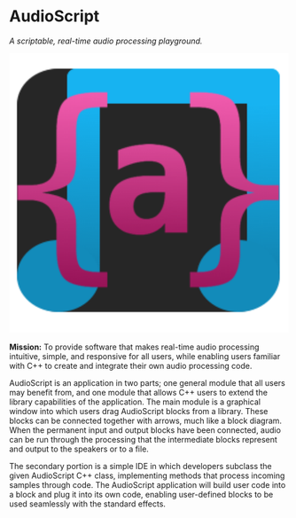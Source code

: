 # AudioScript

*A scriptable, real-time audio processing playground.*

![AudioScript Logo)](Resources/audioscript512.png)

**Mission:** To provide software that makes real-time audio
processing intuitive, simple, and responsive for all users, while
enabling users familiar with C++ to create and integrate their
own audio processing code.

AudioScript is an application in two parts; one general module that
all users may benefit from, and one module that allows C++ users to
extend the library capabilities of the application.
The main module is a graphical window into which users drag
AudioScript blocks from a library. These blocks can be connected
together with arrows, much like a block diagram. When the permanent
input and output blocks have been connected, audio can be run through
the processing that the intermediate blocks represent and output to
the speakers or to a file.

The secondary portion is a simple IDE in which developers subclass the
given AudioScript C++ class, implementing methods that process incoming
samples through code. The AudioScript application will build user code into
a block and plug it into its own code, enabling user-defined blocks to
be used seamlessly with the standard effects.
